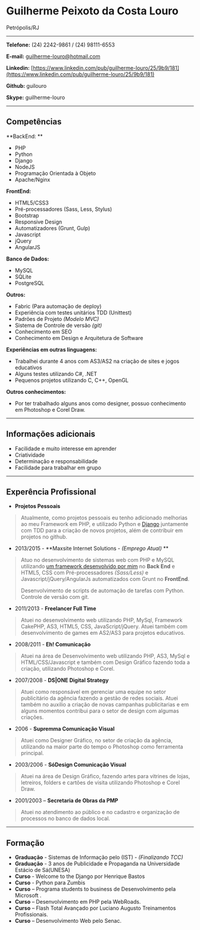 # Guilherme Peixoto da Costa Louro
Petrópolis/RJ

---

**Telefone:** (24) 2242-9861 / (24) 98111-6553

**E-mail:** guilherme-louro@hotmail.com

**Linkedin:** [https://www.linkedin.com/pub/guilherme-louro/25/9b9/181](https://www.linkedin.com/pub/guilherme-louro/25/9b9/181)

**Github:** guilouro

**Skype:** guilherme-louro

---

## Competências

**BackEnd: **
* PHP
* Python
* Django
* NodeJS
* Programação Orientada à Objeto
* Apache/Nginx

**FrontEnd:**
* HTML5/CSS3
* Pré-processadores (Sass, Less, Stylus)
* Bootstrap
* Responsive Design
* Automatizadores (Grunt, Gulp)
* Javascript
* jQuery
* AngularJS


**Banco de Dados:**
* MySQL
* SQLite
* PostgreSQL


**Outros:**
* Fabric (Para automação de deploy)
* Experiência com testes unitários TDD (Unittest)
* Padrões de Projeto *(Modelo MVC)*
* Sistema de Controle de versão *(git)*
* Conhecimento em SEO
* Conhecimento em Design e Arquitetura de Software


**Experiências em outras linguagens:**
* Trabalhei durante 4 anos com AS3/AS2 na criação de sites e jogos educativos
* Alguns testes utilizando C#, .NET
* Pequenos projetos utilizando C, C++, OpenGL

**Outros conhecimentos:**
* Por ter trabalhado alguns anos como designer, possuo conhecimento em Photoshop e Corel Draw.

---

## Informações adicionais

* Facilidade e muito interesse em aprender
* Criatividade
* Determinação e responsabilidade
* Facilidade para trabalhar em grupo

---

## Experência Profissional

* **Projetos Pessoais**
> Atualmente, como projetos pessoais eu tenho adicionado melhorias ao meu Framework em PHP, e utilizado Python e [Django](https://github.com/guilouro/django-boilerplate) juntamente com TDD para a criação de novos projetos, além de contribuir em projetos no github.

* 2013/2015 - **Maxsite Internet Solutions - *(Emprego Atual)* **
> Atuo no desenvolvimento de sistemas web com PHP e MySQL utilizando [um framework desenvolvido por mim](https://github.com/guilouro/FRAMEWORK-PHP/) no **Back End** e HTML5, CSS com Pré-processadores *(Sass/Less)* e Javascript/jQuery/AngularJs automatizados com Grunt no **FrontEnd**.
> 
> Desenvolvimento de scripts de automação de tarefas com Python.
> Controle de versão com git.

* 2011/2013 - **Freelancer Full Time**
> Atuei no desenvolvimento web utilizando PHP, MySql, Framework CakePHP, AS3, HTML5, CSS, JavaScript/jQuery. Atuei também com desenvolvimento de games em AS2/AS3 para projetos educativos.

* 2008/2011 - **Eh! Comunicação**
> Atuei na área de Desenvolvimento web utilizando PHP, AS3, MySql e HTML/CSS/Javascript e também com Design Gráfico fazendo toda a criação, utilizando Photoshop e Corel.

* 2007/2008 - **DS|ONE Digital Strategy**
> Atuei como responsável em gerenciar uma equipe no setor publicitário da agência fazendo a gestão de redes sociais. Atuei também no auxilio a criação de novas campanhas publicitarias e em alguns momentos contribui para o setor de design com algumas criações.

* 2006		- **Supremma Comunicação Visual**
> Atuei como Designer Gráfico, no setor de criação da agência, utilizando na maior parte do tempo o Photoshop como ferramenta principal.

* 2003/2006 - **SóDesign Comunicação Visual**
> Atuei na área de Design Gráfico, fazendo artes para vitrines de lojas, letreiros, folders e cartões de visita utilizando Photoshop e Corel Draw.

* 2001/2003 – **Secretaria de Obras da PMP**
> Atuei no atendimento ao público e no cadastro e organização de processos no banco de dados local.


---

## Formação

* **Graduação** - Sistemas de Informação pelo (IST) - *(Finalizando TCC)*
* **Graduação** - 3 anos de Publicidade e Propaganda na Universidade Estácio de Sá(UNESA)
* **Curso** - Welcome to the Django por Henrique Bastos
* **Curso** - Python para Zumbis
* **Curso** – Programa students to business de Desenvolvimento pela Microsoft .
* **Curso** – Desenvolvimento em PHP pela WebRoads.
* **Curso** – Flash Total Avançado por Luciano Augusto Treinamentos Profissionais.
* **Curso** – Desenvolvimento Web pelo Senac.
